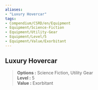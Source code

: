 ```yaml
---
aliases:
- "Luxury Hovercar"
tags:
- Compendium/CSRD/en/Equipment
- Equipment/Science-Fiction
- Equipment/Utility-Gear
- Equipment/Level/5
- Equipment/Value/Exorbitant
---
```


  
## Luxury Hovercar  
  
>  
> **Options :** Science Fiction, Utility Gear  
> **Level :** 5  
> **Value :** Exorbitant
